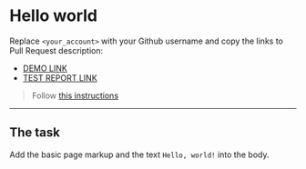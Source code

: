 # Hello world
Replace `<your_account>` with your Github username and copy the links to Pull Request description:
- [DEMO LINK](https://nadiia-kurovska.github.io/layout_hello-world/)
- [TEST REPORT LINK](https://nadiia-kurovska.github.io/layout_hello-world/report/html_report/)

> Follow [this instructions](https://mate-academy.github.io/layout_task-guideline/#how-to-solve-the-layout-tasks-on-github)
___

## The task 
Add the basic page markup and the text `Hello, world!` into the body.
